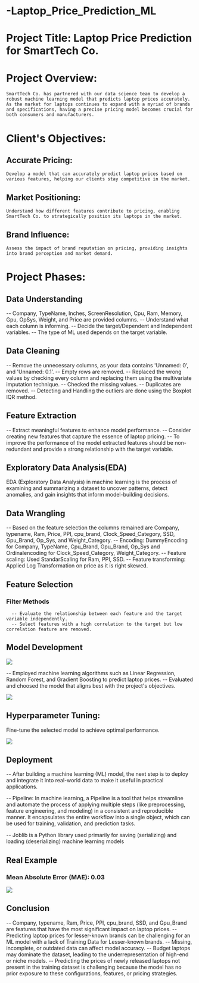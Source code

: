 # -Laptop_Price_Prediction_ML
# Project Title: Laptop Price Prediction for SmartTech Co.
# Project Overview:
    SmartTech Co. has partnered with our data science team to develop a robust machine learning model that predicts laptop prices accurately. As the market for laptops continues to expand with a myriad of brands and specifications, having a precise pricing model becomes crucial for both consumers and manufacturers.
# Client's Objectives:
## Accurate Pricing: 
    Develop a model that can accurately predict laptop prices based on various features, helping our clients stay competitive in the market.
## Market Positioning: 
    Understand how different features contribute to pricing, enabling SmartTech Co. to strategically position its laptops in the market.
## Brand Influence:
    Assess the impact of brand reputation on pricing, providing insights into brand perception and market demand.
# Project Phases:
## Data Understanding
   --  Company, TypeName, Inches, ScreenResolution, Cpu, Ram, Memory, Gpu, OpSys, Weight, and Price are provided columns.
   -- Understand what each column is informing.
   -- Decide the target/Dependent and Independent variables.
   -- The type of ML used depends on the target variable.
## Data Cleaning
   -- Remove the unnecessary columns, as your data contains 'Unnamed: 0’, and 'Unnamed: 0.1’.
   -- Empty rows are removed.
   -- Replaced the wrong values by checking every column and replacing them using the multivariate imputation technique.
   -- Checked the missing values.
   -- Duplicates are removed.
   -- Detecting and Handling the outliers are done using the Boxplot IQR method.
## Feature Extraction
   --  Extract meaningful features to enhance model performance.
   -- Consider creating new features that capture the essence of laptop pricing.
   -- To improve the performance of the model extracted features should be non-redundant and provide a strong relationship with the target variable.
## Exploratory Data Analysis(EDA)
   EDA (Exploratory Data Analysis) in machine learning is the process of examining and summarizing a dataset to uncover patterns, detect anomalies, and gain insights that inform model-building decisions.
## Data Wrangling 
   -- Based on the feature selection the columns remained are Company, typename, Ram, Price, PPI, cpu_brand, Clock_Speed_Category, SSD, Gpu_Brand, Op_Sys, and Weight_Category.
   -- Encoding: DummyEncoding for Company, TypeName, Cpu_Brand, Gpu_Brand, Op_Sys and Ordinalencoding for Clock_Speed_Category, Weight_Category.
   -- Feature scaling: Used StandarScaling for Ram, PPI, SSD.
   -- Feature transforming: Applied Log Transformation on price as it is right skewed. 
## Feature  Selection
 ### Filter Methods
      -- Evaluate the relationship between each feature and the target variable independently.
      -- Select features with a high correlation to the target but low correlation feature are removed.
## Model Development

 ![](https://github.com/BhavanaBalasa/-Laptop_Price_Prediction_ML/blob/main/DataSplit.png)
 
  -- Employed machine learning algorithms such as Linear Regression, Random Forest, and Gradient Boosting to predict laptop prices.
  -- Evaluated and choosed the model that aligns best with the project's objectives.

 ![](https://github.com/BhavanaBalasa/-Laptop_Price_Prediction_ML/blob/main/Models.png)
## Hyperparameter Tuning:
   Fine-tune the selected model to achieve optimal performance.
   
   ![](https://github.com/BhavanaBalasa/-Laptop_Price_Prediction_ML/blob/main/HPT.png)
## Deployment
   -- After building a machine learning (ML) model, the next step is to deploy and integrate it into real-world data to make it useful in practical applications.

  -- Pipeline: In machine learning, a Pipeline is a tool that helps streamline and automate the process of applying multiple steps (like preprocessing, feature engineering, and modeling) in a consistent and reproducible manner. It encapsulates the entire workflow into a single object, which can be used for training, validation, and prediction tasks.

  -- Joblib is a Python library used primarily for saving (serializing) and loading (deserializing) machine learning models 
## Real Example
###  Mean Absolute Error (MAE): 0.03

![](https://github.com/BhavanaBalasa/-Laptop_Price_Prediction_ML/blob/main/Amazon.png)

## Conclusion
   -- Company, typename, Ram, Price, PPI, cpu_brand, SSD, and Gpu_Brand are features that have the most significant impact on laptop prices.
   -- Predicting laptop prices for lesser-known brands can be challenging for an ML model with a lack of Training Data for Lesser-known brands.
   -- Missing, incomplete, or outdated data can affect model accuracy.
   -- Budget laptops may dominate the dataset, leading to the underrepresentation of high-end or niche models.
   -- Predicting the prices of newly released laptops not present in the training dataset is challenging because the model has no prior exposure to these configurations, features, or pricing strategies.






















